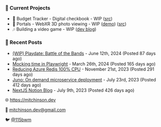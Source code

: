 ### 📌 Current Projects
- 💸 Budget Tracker - Digital checkbook - WIP ([src](https://github.com/bmitchinson/budget-entry))
- 📸 Portals - WebXR 3D photo viewing - WIP ([demo](https://portals.mitchinson.dev/)) ([src](https://github.com/bmitchinson/vr-jpg-viewer-webxr))
- 🎶 Building a video game - WIP ([dev blog](https://blog.mitchinson.dev/playdate-dev-one))

### 📝 Recent Posts

- [(WIP) Playdate: Battle of the Bands](https://blog.mitchinson.dev/playdate-dev-one) - June 12th, 2024 (Posted 87 days ago)
- [Mocking time in Playwright](https://blog.mitchinson.dev/playwright-mock-time) - March 26th, 2024 (Posted 165 days ago)
- [Reducing Azure Redis 100% CPU](https://blog.mitchinson.dev/redis-cpu) - November 21st, 2023 (Posted 291 days ago)
- [Juno: On demand microservice deployment](https://blog.mitchinson.dev/juno) - July 23rd, 2023 (Posted 412 days ago)
- [NextJS Notion Blog](https://blog.mitchinson.dev/blog-2023) - July 9th, 2023 (Posted 426 days ago)

🌐 https://mitchinson.dev

💌 mitchinson.dev@gmail.com

🐦 [@115bwm](https://twitter.com/115bwm)